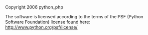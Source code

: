 Copyright 2006 python_php 

The software is licensed according to the terms of the PSF (Python Software Foundation) license found here: http://www.python.org/psf/license/